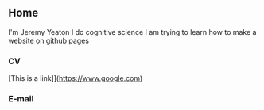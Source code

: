 ## Home
I'm Jeremy Yeaton
I do cognitive science
I am trying to learn how to make a website on github pages

### CV
[This is a link]](https://www.google.com)
### E-mail
